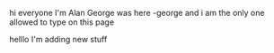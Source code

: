 hi everyone I'm Alan
George was here -george  and i am the only one allowed to type on this page 

helllo I'm adding new stuff